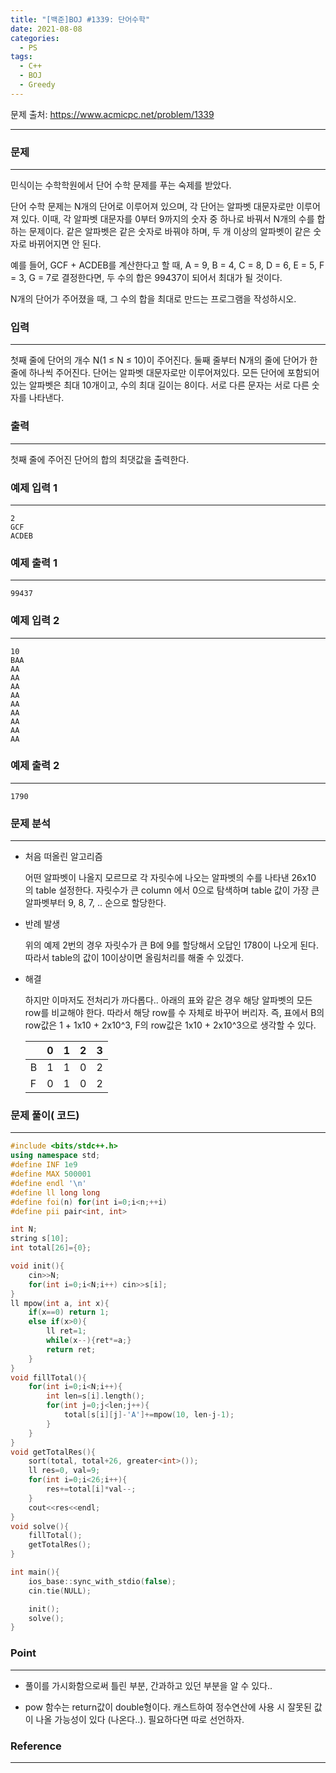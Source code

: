 ```yaml
---
title: "[백준]BOJ #1339: 단어수학"
date: 2021-08-08
categories:
  - PS
tags:
  - C++
  - BOJ
  - Greedy
---
```






문제 출처: <https://www.acmicpc.net/problem/1339>

---

### 문제

---

민식이는 수학학원에서 단어 수학 문제를 푸는 숙제를 받았다.

단어 수학 문제는 N개의 단어로 이루어져 있으며, 각 단어는 알파벳 대문자로만 이루어져 있다. 이때, 각 알파벳 대문자를 0부터 9까지의 숫자 중 하나로 바꿔서 N개의 수를 합하는 문제이다. 같은 알파벳은 같은 숫자로 바꿔야 하며, 두 개 이상의 알파벳이 같은 숫자로 바뀌어지면 안 된다.

예를 들어, GCF + ACDEB를 계산한다고 할 때, A = 9, B = 4, C = 8, D = 6, E = 5, F = 3, G = 7로 결정한다면, 두 수의 합은 99437이 되어서 최대가 될 것이다.

N개의 단어가 주어졌을 때, 그 수의 합을 최대로 만드는 프로그램을 작성하시오.



### 입력

---

첫째 줄에 단어의 개수 N(1 ≤ N ≤ 10)이 주어진다. 둘째 줄부터 N개의 줄에 단어가 한 줄에 하나씩 주어진다. 단어는 알파벳 대문자로만 이루어져있다. 모든 단어에 포함되어 있는 알파벳은 최대 10개이고, 수의 최대 길이는 8이다. 서로 다른 문자는 서로 다른 숫자를 나타낸다.



### 출력

---

첫째 줄에 주어진 단어의 합의 최댓값을 출력한다.



### 예제 입력 1 

---

```
2
GCF
ACDEB
```

### 예제 출력 1 

---

```
99437
```

### 예제 입력 2

---

```
10
BAA
AA
AA
AA
AA
AA
AA
AA
AA
AA
```

### 예제 출력 2

---

```
1790
```



### 문제 분석

---

* 처음 떠올린 알고리즘

  어떤 알파벳이 나올지 모르므로 각 자릿수에 나오는 알파벳의 수를 나타낸 26x10 의 table 설정한다. 자릿수가 큰 column 에서 0으로 탐색하며 table 값이 가장 큰 알파벳부터 9, 8, 7, .. 순으로 할당한다.

* 반례 발생

  위의 예제 2번의 경우 자릿수가 큰 B에 9를 할당해서 오답인 1780이 나오게 된다. 따라서 table의 값이 10이상이면 올림처리를 해줄 수 있겠다.

* 해결

  하지만 이마저도 전처리가 까다롭다.. 아래의 표와 같은 경우 해당 알파벳의 모든 row를 비교해야 한다. 따라서 해당 row를 수 자체로 바꾸어 버리자. 즉, 표에서 B의 row값은 1 + 1x10 + 2x10^3, F의 row값은 1x10 + 2x10^3으로 생각할 수 있다. 

  |      | 0    | 1    | 2    | 3    |
  | ---- | ---- | ---- | ---- | ---- |
  | B    | 1    | 1    | 0    | 2    |
  | F    | 0    | 1    | 0    | 2    |

  





### 문제 풀이( 코드)

---

```c++
#include <bits/stdc++.h>
using namespace std;
#define INF 1e9
#define MAX 500001
#define endl '\n'
#define ll long long
#define foi(n) for(int i=0;i<n;++i)
#define pii pair<int, int>

int N;
string s[10];
int total[26]={0};

void init(){
    cin>>N;
    for(int i=0;i<N;i++) cin>>s[i];
}
ll mpow(int a, int x){
    if(x==0) return 1;
    else if(x>0){
        ll ret=1;
        while(x--){ret*=a;}
        return ret;
    }
}
void fillTotal(){
    for(int i=0;i<N;i++){
        int len=s[i].length();
        for(int j=0;j<len;j++){
            total[s[i][j]-'A']+=mpow(10, len-j-1);
        }
    }
}
void getTotalRes(){
    sort(total, total+26, greater<int>());
    ll res=0, val=9;
    for(int i=0;i<26;i++){
        res+=total[i]*val--;
    }
    cout<<res<<endl;
}
void solve(){
    fillTotal();
    getTotalRes();
}

int main(){
    ios_base::sync_with_stdio(false);
    cin.tie(NULL);

    init();
    solve();
}
```

  

### Point

---

* 풀이를 가시화함으로써 틀린 부분, 간과하고 있던 부분을 알 수 있다..

* pow 함수는 return값이 double형이다. 캐스트하여 정수연산에 사용 시 잘못된 값이 나올 가능성이 있다 (나온다..). 필요하다면 따로 선언하자.



### Reference

---



